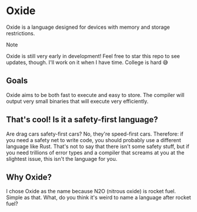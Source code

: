 # Oxide

Oxide is a language designed for devices with memory and storage restrictions.

> [!NOTE]
> Oxide is still very early in development! Feel free to star this repo to see updates, though. I'll work on it when I have time. College is hard 😅

## Goals
Oxide aims to be both fast to execute and easy to store. The compiler will output very small binaries that will execute very efficiently.

## That's cool! Is it a safety-first language?
Are drag cars safety-first cars? No, they're speed-first cars. Therefore: if you need a safety net to write code, you should probably use a different language like Rust. That's not to say that there isn't some safety stuff, but if you need trillions of error types and a compiler that screams at you at the slightest issue, this isn't the language for you.

## Why Oxide?
I chose Oxide as the name because N2O (nitrous oxide) is rocket fuel. Simple as that. What, do you think it's weird to name a language after rocket fuel?